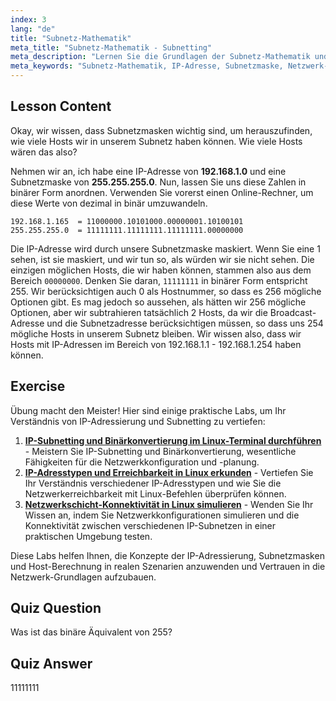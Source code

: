 ```yaml
---
index: 3
lang: "de"
title: "Subnetz-Mathematik"
meta_title: "Subnetz-Mathematik - Subnetting"
meta_description: "Lernen Sie die Grundlagen der Subnetz-Mathematik und wie Sie verfügbare Hosts in einem Netzwerk berechnen. Verstehen Sie IP-Adressierung und Subnetzmasken für Anfänger. Beginnen Sie Ihre Linux-Reise!"
meta_keywords: "Subnetz-Mathematik, IP-Adresse, Subnetzmaske, Netzwerk-Hosts, Binär, Linux-Netzwerk, Anfänger-Tutorial, Leitfaden"
---
```


## Lesson Content

Okay, wir wissen, dass Subnetzmasken wichtig sind, um herauszufinden, wie viele Hosts wir in unserem Subnetz haben können. Wie viele Hosts wären das also?

Nehmen wir an, ich habe eine IP-Adresse von **192.168.1.0** und eine Subnetzmaske von **255.255.255.0**. Nun, lassen Sie uns diese Zahlen in binärer Form anordnen. Verwenden Sie vorerst einen Online-Rechner, um diese Werte von dezimal in binär umzuwandeln.

```
192.168.1.165  = 11000000.10101000.00000001.10100101
255.255.255.0  = 11111111.11111111.11111111.00000000
```

Die IP-Adresse wird durch unsere Subnetzmaske maskiert. Wenn Sie eine 1 sehen, ist sie maskiert, und wir tun so, als würden wir sie nicht sehen. Die einzigen möglichen Hosts, die wir haben können, stammen also aus dem Bereich `00000000`. Denken Sie daran, `11111111` in binärer Form entspricht 255. Wir berücksichtigen auch 0 als Hostnummer, so dass es 256 mögliche Optionen gibt. Es mag jedoch so aussehen, als hätten wir 256 mögliche Optionen, aber wir subtrahieren tatsächlich 2 Hosts, da wir die Broadcast-Adresse und die Subnetzadresse berücksichtigen müssen, so dass uns 254 mögliche Hosts in unserem Subnetz bleiben. Wir wissen also, dass wir Hosts mit IP-Adressen im Bereich von 192.168.1.1 - 192.168.1.254 haben können.

## Exercise

Übung macht den Meister! Hier sind einige praktische Labs, um Ihr Verständnis von IP-Adressierung und Subnetting zu vertiefen:

1. **[IP-Subnetting und Binärkonvertierung im Linux-Terminal durchführen](https://labex.io/de/labs/linux-perform-ip-subnetting-and-binary-conversion-in-the-linux-terminal-592782)** - Meistern Sie IP-Subnetting und Binärkonvertierung, wesentliche Fähigkeiten für die Netzwerkkonfiguration und -planung.
2. **[IP-Adresstypen und Erreichbarkeit in Linux erkunden](https://labex.io/de/labs/linux-explore-ip-address-types-and-reachability-in-linux-592780)** - Vertiefen Sie Ihr Verständnis verschiedener IP-Adresstypen und wie Sie die Netzwerkerreichbarkeit mit Linux-Befehlen überprüfen können.
3. **[Netzwerkschicht-Konnektivität in Linux simulieren](https://labex.io/de/labs/linux-simulate-network-layer-connectivity-in-linux-592752)** - Wenden Sie Ihr Wissen an, indem Sie Netzwerkkonfigurationen simulieren und die Konnektivität zwischen verschiedenen IP-Subnetzen in einer praktischen Umgebung testen.

Diese Labs helfen Ihnen, die Konzepte der IP-Adressierung, Subnetzmasken und Host-Berechnung in realen Szenarien anzuwenden und Vertrauen in die Netzwerk-Grundlagen aufzubauen.

## Quiz Question

Was ist das binäre Äquivalent von 255?

## Quiz Answer

11111111
